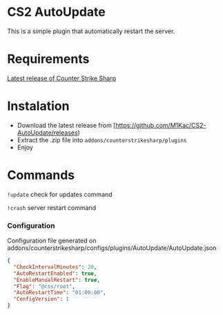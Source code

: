 # CS2 AutoUpdate


This is a simple plugin that automatically restart the server.

# Requirements
[Latest release of Counter Strike Sharp](https://github.com/roflmuffin/CounterStrikeSharp)


# Instalation
- Download the latest release from [https://github.com/M1Kac/CS2-AutoUpdate/releases)
- Extract the .zip file into `addons/counterstrikesharp/plugins`
- Enjoy

# Commands
`!update` check for updates command

`!crash` server restart command

### Configuration

Configuration file generated on addons/counterstrikesharp/configs/plugins/AutoUpdate/AutoUpdate.json
```json
{
  "CheckIntervalMinutes": 20,
  "AutoRestartEnabled": true,
  "EnableManualRestart": true,
  "Flag": "@css/root",
  "AutoRestartTime": "01:00:00",
  "ConfigVersion": 1
}
```
